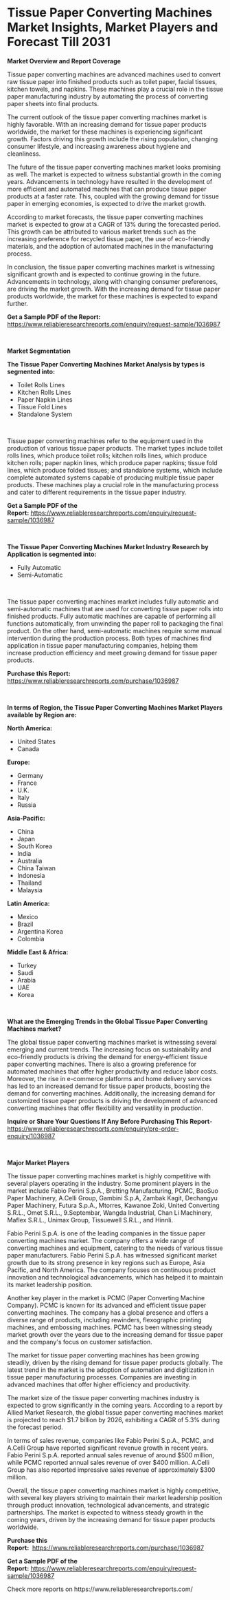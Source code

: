 <p><h1>Tissue Paper Converting Machines Market Insights, Market Players and Forecast Till 2031</h1></p><p><strong>Market Overview and Report Coverage</strong></p>
<p><p>Tissue paper converting machines are advanced machines used to convert raw tissue paper into finished products such as toilet paper, facial tissues, kitchen towels, and napkins. These machines play a crucial role in the tissue paper manufacturing industry by automating the process of converting paper sheets into final products.</p><p>The current outlook of the tissue paper converting machines market is highly favorable. With an increasing demand for tissue paper products worldwide, the market for these machines is experiencing significant growth. Factors driving this growth include the rising population, changing consumer lifestyle, and increasing awareness about hygiene and cleanliness.</p><p>The future of the tissue paper converting machines market looks promising as well. The market is expected to witness substantial growth in the coming years. Advancements in technology have resulted in the development of more efficient and automated machines that can produce tissue paper products at a faster rate. This, coupled with the growing demand for tissue paper in emerging economies, is expected to drive the market growth.</p><p>According to market forecasts, the tissue paper converting machines market is expected to grow at a CAGR of 13% during the forecasted period. This growth can be attributed to various market trends such as the increasing preference for recycled tissue paper, the use of eco-friendly materials, and the adoption of automated machines in the manufacturing process.</p><p>In conclusion, the tissue paper converting machines market is witnessing significant growth and is expected to continue growing in the future. Advancements in technology, along with changing consumer preferences, are driving the market growth. With the increasing demand for tissue paper products worldwide, the market for these machines is expected to expand further.</p></p>
<p><strong>Get a Sample PDF of the Report:</strong> <a href="https://www.reliableresearchreports.com/enquiry/request-sample/1036987">https://www.reliableresearchreports.com/enquiry/request-sample/1036987</a></p>
<p>&nbsp;</p>
<p><strong>Market Segmentation</strong></p>
<p><strong>The Tissue Paper Converting Machines Market Analysis by types is segmented into:</strong></p>
<p><ul><li>Toilet Rolls Lines</li><li>Kitchen Rolls Lines</li><li>Paper Napkin Lines</li><li>Tissue Fold Lines</li><li>Standalone System</li></ul></p>
<p>&nbsp;</p>
<p><p>Tissue paper converting machines refer to the equipment used in the production of various tissue paper products. The market types include toilet rolls lines, which produce toilet rolls; kitchen rolls lines, which produce kitchen rolls; paper napkin lines, which produce paper napkins; tissue fold lines, which produce folded tissues; and standalone systems, which include complete automated systems capable of producing multiple tissue paper products. These machines play a crucial role in the manufacturing process and cater to different requirements in the tissue paper industry.</p></p>
<p><strong>Get a Sample PDF of the Report:</strong>&nbsp;<a href="https://www.reliableresearchreports.com/enquiry/request-sample/1036987">https://www.reliableresearchreports.com/enquiry/request-sample/1036987</a></p>
<p>&nbsp;</p>
<p><strong>The Tissue Paper Converting Machines Market Industry Research by Application is segmented into:</strong></p>
<p><ul><li>Fully Automatic</li><li>Semi-Automatic</li></ul></p>
<p>&nbsp;</p>
<p><p>The tissue paper converting machines market includes fully automatic and semi-automatic machines that are used for converting tissue paper rolls into finished products. Fully automatic machines are capable of performing all functions automatically, from unwinding the paper roll to packaging the final product. On the other hand, semi-automatic machines require some manual intervention during the production process. Both types of machines find application in tissue paper manufacturing companies, helping them increase production efficiency and meet growing demand for tissue paper products.</p></p>
<p><strong>Purchase this Report:</strong>&nbsp; <a href="https://www.reliableresearchreports.com/purchase/1036987">https://www.reliableresearchreports.com/purchase/1036987</a></p>
<p>&nbsp;</p>
<p><strong>In terms of Region, the Tissue Paper Converting Machines Market Players available by Region are:</strong></p>
<p>
    <p> <strong> North America: </strong>
        <ul>
            <li>United States</li>
            <li>Canada</li>
        </ul>
        </p> 
    <p> <strong> Europe: </strong>
        <ul>
            <li>Germany</li>
            <li>France</li>
            <li>U.K.</li>
            <li>Italy</li>
            <li>Russia</li>
        </ul>
        </p> 
    <p> <strong> Asia-Pacific: </strong>
        <ul>
            <li>China</li>
            <li>Japan</li>
            <li>South Korea</li>
            <li>India</li>
            <li>Australia</li>
            <li>China Taiwan</li>
            <li>Indonesia</li>
            <li>Thailand</li>
            <li>Malaysia</li>
        </ul>
        </p> 
    <p> <strong> Latin America: </strong>
        <ul>
            <li>Mexico</li>
            <li>Brazil</li>
            <li>Argentina Korea</li>
            <li>Colombia</li>
        </ul>
        </p> 
    <p> <strong> Middle East & Africa: </strong>
        <ul>
            <li>Turkey</li>
            <li>Saudi</li>
            <li>Arabia</li>
            <li>UAE</li>
            <li>Korea</li>
        </ul>
    </p>
    </p>
<p>&nbsp;</p>
<p><strong>What are the Emerging Trends in the Global Tissue Paper Converting Machines market?</strong></p>
<p><p>The global tissue paper converting machines market is witnessing several emerging and current trends. The increasing focus on sustainability and eco-friendly products is driving the demand for energy-efficient tissue paper converting machines. There is also a growing preference for automated machines that offer higher productivity and reduce labor costs. Moreover, the rise in e-commerce platforms and home delivery services has led to an increased demand for tissue paper products, boosting the demand for converting machines. Additionally, the increasing demand for customized tissue paper products is driving the development of advanced converting machines that offer flexibility and versatility in production.</p></p>
<p><strong>Inquire or Share Your Questions If Any Before Purchasing This Report</strong>- <a href="https://www.reliableresearchreports.com/enquiry/pre-order-enquiry/1036987">https://www.reliableresearchreports.com/enquiry/pre-order-enquiry/1036987</a></p>
<p>&nbsp;</p>
<p><strong>Major Market Players</strong></p>
<p><p>The tissue paper converting machines market is highly competitive with several players operating in the industry. Some prominent players in the market include Fabio Perini S.p.A., Bretting Manufacturing, PCMC, BaoSuo Paper Machinery, A.Celli Group, Gambini S.p.A, Zambak Kagit, Dechangyu Paper Machinery, Futura S.p.A., Mtorres, Kawanoe Zoki, United Converting S.R.L., Omet S.R.L., 9.Septembar, Wangda Industrial, Chan Li Machinery, Maflex S.R.L., Unimax Group, Tissuewell S.R.L., and Hinnli.</p><p>Fabio Perini S.p.A. is one of the leading companies in the tissue paper converting machines market. The company offers a wide range of converting machines and equipment, catering to the needs of various tissue paper manufacturers. Fabio Perini S.p.A. has witnessed significant market growth due to its strong presence in key regions such as Europe, Asia Pacific, and North America. The company focuses on continuous product innovation and technological advancements, which has helped it to maintain its market leadership position. </p><p>Another key player in the market is PCMC (Paper Converting Machine Company). PCMC is known for its advanced and efficient tissue paper converting machines. The company has a global presence and offers a diverse range of products, including rewinders, flexographic printing machines, and embossing machines. PCMC has been witnessing steady market growth over the years due to the increasing demand for tissue paper and the company's focus on customer satisfaction. </p><p>The market for tissue paper converting machines has been growing steadily, driven by the rising demand for tissue paper products globally. The latest trend in the market is the adoption of automation and digitization in tissue paper manufacturing processes. Companies are investing in advanced machines that offer higher efficiency and productivity. </p><p>The market size of the tissue paper converting machines industry is expected to grow significantly in the coming years. According to a report by Allied Market Research, the global tissue paper converting machines market is projected to reach $1.7 billion by 2026, exhibiting a CAGR of 5.3% during the forecast period. </p><p>In terms of sales revenue, companies like Fabio Perini S.p.A., PCMC, and A.Celli Group have reported significant revenue growth in recent years. Fabio Perini S.p.A. reported annual sales revenue of around $500 million, while PCMC reported annual sales revenue of over $400 million. A.Celli Group has also reported impressive sales revenue of approximately $300 million. </p><p>Overall, the tissue paper converting machines market is highly competitive, with several key players striving to maintain their market leadership position through product innovation, technological advancements, and strategic partnerships. The market is expected to witness steady growth in the coming years, driven by the increasing demand for tissue paper products worldwide.</p></p>
<p><strong>Purchase this Report:</strong>&nbsp;&nbsp;<a href="https://www.reliableresearchreports.com/purchase/1036987">https://www.reliableresearchreports.com/purchase/1036987</a></p>
<p></p>
<p><strong>Get a Sample PDF of the Report:</strong>&nbsp;<a href="https://www.reliableresearchreports.com/enquiry/request-sample/1036987">https://www.reliableresearchreports.com/enquiry/request-sample/1036987</a></p>
<p>Check more reports on https://www.reliableresearchreports.com/</p>